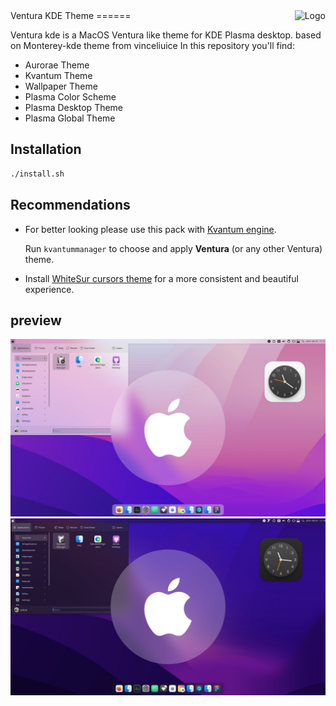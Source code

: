 <img src="https://github.com/vinceliuice/Sierra-gtk-theme/blob/imgs/logo.png" alt="Logo" align="right" /> 
Ventura KDE Theme
======

Ventura kde is a MacOS Ventura like theme for KDE Plasma desktop.
based on Monterey-kde theme from vinceliuice
In this repository you'll find:

- Aurorae Theme
- Kvantum Theme
- Wallpaper Theme
- Plasma Color Scheme
- Plasma Desktop Theme
- Plasma Global Theme

## Installation

```sh
./install.sh
```

## Recommendations

- For better looking please use this pack with [Kvantum engine](https://github.com/tsujan/Kvantum/blob/master/Kvantum/INSTALL.md#distributions).

  Run `kvantummanager` to choose and apply **Ventura** (or any other Ventura) theme.
- Install [WhiteSur cursors theme](https://github.com/vinceliuice/WhiteSur-cursors) for a more consistent and beautiful experience.

## preview

![light](plasma/look-and-feel/com.github.menaxmaged.Ventura/contents/previews/fullscreenpreview.jpg)
![dark](plasma/look-and-feel/com.github.menaxmaged.Ventura-dark/contents/previews/fullscreenpreview.jpg)


